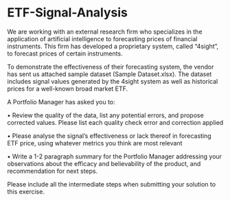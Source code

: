 # ETF-Signal-Analysis
We are working with an external research firm who specializes in the application of artificial intelligence to forecasting prices of financial instruments. This firm has developed a proprietary system, called “4sight”, to forecast prices of certain instruments.

To demonstrate the effectiveness of their forecasting system, the vendor has sent us attached sample dataset (Sample Dataset.xlsx). The dataset includes signal values generated by the 4sight system as well as historical prices for a well-known broad market ETF.

A Portfolio Manager has asked you to:

•	Review the quality of the data, list any potential errors, and propose corrected values. Please list each quality check error and correction applied

•	Please analyse the signal’s effectiveness or lack thereof in forecasting ETF price, using whatever metrics you think are most relevant

•	Write a 1-2 paragraph summary for the Portfolio Manager addressing your observations about the efficacy and believability of the product, and recommendation for next steps.

Please include all the intermediate steps when submitting your solution to this exercise.

